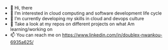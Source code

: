 - 👋 Hi, there
- 👀 I’m interested in cloud computing and software development life cycle
- 🌱 I’m currently developing my skills in cloud and devops culture
- 🔎 Take a look at my repos on different projects on what Am learning/working on
- 📫 You can reach me on https://www.linkedin.com/in/doublex-nwankou-6935a625/

<!---
Moumbeh/Moumbeh is a ✨ special ✨ repository because its `README.md` (this file) appears on your GitHub profile.
You can click the Preview link to take a look at your changes.
--->
